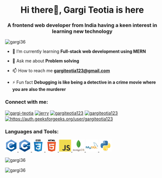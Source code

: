 <h1 align="center">Hi there👋, Gargi Teotia is here</h1>
<h3 align="center">A frontend web developer from India having a keen interest in learning new technology</h3>

<p align="left"> <img src="https://komarev.com/ghpvc/?username=gargi36&label=Profile%20views&color=0e75b6&style=flat" alt="gargi36" /> </p>

- 🌱 I’m currently learning **Full-stack web development using MERN**

- 💬 Ask me about **Problem solving**

- 📫 How to reach me **gargiteotia123@gmail.com**

- ⚡ Fun fact **Debugging is like being a detective in a crime movie where you are also the murderer**

<h3 align="left">Connect with me:</h3>
<p align="left">
<a href="https://linkedin.com/in/gargi-teotia" target="blank"><img align="center" src="https://raw.githubusercontent.com/rahuldkjain/github-profile-readme-generator/master/src/images/icons/Social/linked-in-alt.svg" alt="gargi-teotia" height="30" width="40" /></a>
<a href="https://www.youtube.com/c/jerry" target="blank"><img align="center" src="https://www.youtube.com/@fuzi_blossom" alt="jerry" height="30" width="40" /></a>
<a href="https://www.hackerrank.com/gargiteotia123" target="blank"><img align="center" src="https://raw.githubusercontent.com/rahuldkjain/github-profile-readme-generator/master/src/images/icons/Social/hackerrank.svg" alt="gargiteotia123" height="30" width="40" /></a>
<a href="https://www.leetcode.com/gargiteotia123" target="blank"><img align="center" src="https://raw.githubusercontent.com/rahuldkjain/github-profile-readme-generator/master/src/images/icons/Social/leet-code.svg" alt="gargiteotia123" height="30" width="40" /></a>
<a href="https://auth.geeksforgeeks.org/user/https://auth.geeksforgeeks.org/user/gargiteotia123" target="blank"><img align="center" src="https://raw.githubusercontent.com/rahuldkjain/github-profile-readme-generator/master/src/images/icons/Social/geeks-for-geeks.svg" alt="https://auth.geeksforgeeks.org/user/gargiteotia123" height="30" width="40" /></a>
</p>

<h3 align="left">Languages and Tools:</h3>
<p align="left"> <a href="https://www.cprogramming.com/" target="_blank" rel="noreferrer"> <img src="https://raw.githubusercontent.com/devicons/devicon/master/icons/c/c-original.svg" alt="c" width="40" height="40"/> </a> <a href="https://www.w3schools.com/cpp/" target="_blank" rel="noreferrer"> <img src="https://raw.githubusercontent.com/devicons/devicon/master/icons/cplusplus/cplusplus-original.svg" alt="cplusplus" width="40" height="40"/> </a> <a href="https://www.w3schools.com/css/" target="_blank" rel="noreferrer"> <img src="https://raw.githubusercontent.com/devicons/devicon/master/icons/css3/css3-original-wordmark.svg" alt="css3" width="40" height="40"/> </a> <a href="https://www.w3.org/html/" target="_blank" rel="noreferrer"> <img src="https://raw.githubusercontent.com/devicons/devicon/master/icons/html5/html5-original-wordmark.svg" alt="html5" width="40" height="40"/> </a> <a href="https://developer.mozilla.org/en-US/docs/Web/JavaScript" target="_blank" rel="noreferrer"> <img src="https://raw.githubusercontent.com/devicons/devicon/master/icons/javascript/javascript-original.svg" alt="javascript" width="40" height="40"/> </a> <a href="https://www.mongodb.com/" target="_blank" rel="noreferrer"> <img src="https://raw.githubusercontent.com/devicons/devicon/master/icons/mongodb/mongodb-original-wordmark.svg" alt="mongodb" width="40" height="40"/> </a> <a href="https://www.mysql.com/" target="_blank" rel="noreferrer"> <img src="https://raw.githubusercontent.com/devicons/devicon/master/icons/mysql/mysql-original-wordmark.svg" alt="mysql" width="40" height="40"/> </a> <a href="https://www.python.org" target="_blank" rel="noreferrer"> <img src="https://raw.githubusercontent.com/devicons/devicon/master/icons/python/python-original.svg" alt="python" width="40" height="40"/> </a> </p>

<p><img align="center" src="https://github-readme-stats.vercel.app/api/top-langs?username=gargi36&show_icons=true&locale=en&layout=compact" alt="gargi36" /></p>

<p><img align="center" src="https://github-readme-streak-stats.herokuapp.com/?user=gargi36&" alt="gargi36" /></p>
